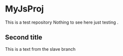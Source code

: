 # MyJsProj
This is a test repository 
Nothing to see here just testing .

## Second title
This is a text from the slave branch 
